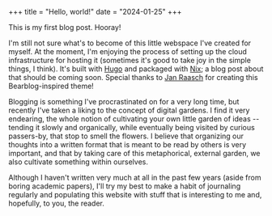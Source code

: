 +++
title = "Hello, world!"
date = "2024-01-25"
+++

This is my first blog post. Hooray!

I'm still not sure what's to become of this little webspace
I've created for myself. At the moment, I'm enjoying the process of
setting up the cloud infrastructure for hosting it (sometimes it's
good to take joy in the simple things, I think). It's built with
[Hugo](https://gohugo.io/) and packaged with [Nix](https://nixos.org/);
a blog post about that should be coming soon. Special thanks to
[Jan Raasch](https://github.com/janraasch) for creating this
Bearblog-inspired theme!

Blogging is something I've procrastinated on for a very long time, but
recently I've taken a liking to the concept of digital gardens. I find
it very endearing, the whole notion of cultivating your own little garden
of ideas -- tending it slowly and organically, while eventually being
visited by curious passers-by, that stop to smell the flowers. I believe
that organizing our thoughts into a written format that is meant to be
read by others is very important, and that by taking care of this metaphorical,
external garden, we also cultivate something within ourselves.

Although I haven't written very much at all in the past few years
(aside from boring academic papers), I'll try my best to make a
habit of journaling regularly and populating this website with stuff
that is interesting to me and, hopefully, to you, the reader.
